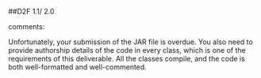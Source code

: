 ##D2F
 1.1/ 2.0

comments:

Unfortunately, your submission of the JAR file is overdue. 
You also need to provide authorship details of the code in every class, which is one of the requirements of this deliverable.
All the classes compile, and the code is both well-formatted and well-commented.

